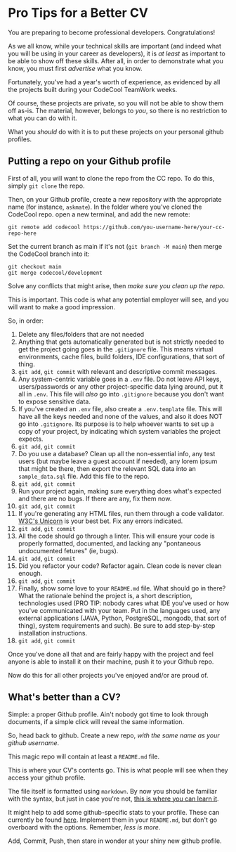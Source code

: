 # Pro Tips for a Better CV
 
You are preparing to become professional developers. Congratulations!
 
As we all know, while your technical skills are important (and indeed what you will be using in your career as developers), it is *at least* as important to be able to show off these skills. After all, in order to demonstrate what you know, you must first *advertise* what you know.
 
Fortunately, you've had a year's worth of experience, as evidenced by all the projects built during your CodeCool TeamWork weeks.
 
Of course, these projects are private, so you will not be able to show them off as-is. The material, however, belongs to *you*, so there is no restriction to what you can do with it.
 
What you *should* do with it is to put these projects on your personal github profiles.
 
## Putting a repo on your Github profile
 
First of all, you will want to clone the repo from the CC repo. To do this, simply `git clone` the repo.
 
Then, on your Github profile, create a new repository with the appropriate name (for instance, `askmate`). In the folder where you've cloned the CodeCool repo. open a new terminal, and add the new remote:
 
```shell
git remote add codecool https://github.com/you-username-here/your-cc-repo-here
```
 
Set the current branch as main if it's not (`git branch -M main`) then merge the CodeCool branch into it:
 
```shell
git checkout main
git merge codecool/development
```
 
Solve any conflicts that might arise, then *make sure you clean up the repo*.
 
This is important. This code is what any potential employer will see, and you will want to make a good impression.
 
So, in order:
 
1. Delete any files/folders that are not needed
2. Anything that gets automatically generated but is not strictly needed to get the project going goes in the `.gitignore` file. This means virtual environments, cache files, build folders, IDE configurations, that sort of thing.
3. `git add`, `git commit` with relevant and descriptive commit messages.
4. Any system-centric variable goes in a `.env` file. Do not leave API keys, users/passwords or any other project-specific data lying around, put it all in `.env`. This file will *also* go into `.gitignore` because you don't want to expose sensitive data.
5. If you've created an `.env` file, also create a `.env.template` file. This will have all the keys needed and none of the values, and also it does NOT go into `.gitignore`. Its purpose is to help whoever wants to set up a copy of your project, by indicating which system variables the project expects.
6. `git add`, `git commit`
7. Do you use a database? Clean up all the non-essential info, any test users (but maybe leave a guest account if needed), any lorem ipsum that might be there, then export the relevant SQL data into an `sample_data.sql` file. Add this file to the repo.
8. `git add`, `git commit`
9. Run your project again, making sure everything does what's expected and there are no bugs. If there are any, fix them now.
10. `git add`, `git commit`
11. If you're generating any HTML files, run them through a code validator. [W3C's Unicorn](https://validator.w3.org/unicorn/#validate-by-input+task_conformance) is your best bet. Fix any errors indicated.
12. `git add`, `git commit`
13. All the code should go through a linter. This will ensure your code is properly formatted, documented, and lacking any "pontaneous undocumented fetures" (ie, bugs).
14. `git add`, `git commit`
15. Did you refactor your code? Refactor again. Clean code is never clean enough.
16. `git add`, `git commit`
17. Finally, show some love to your `README.md` file. What should go in there? What the rationale behind the project is, a short description, technologies used (PRO TIP: nobody cares what IDE you've used or how you've communicated with your team. Put in the languages used, any external applications (JAVA, Python, PostgreSQL, mongodb, that sort of thing), system requirements and such). Be sure to add step-by-step installation instructions.
18. `git add`, `git commit`
 
Once you've done all that and are fairly happy with the project and feel anyone is able to install it on their machine, push it to your Github repo.
 
Now do this for all other projects you've enjoyed and/or are proud of.
 
## What's better than a CV?
 
Simple: a proper Github profile. Ain't nobody got time to look through documents, if a simple click will reveal the same information.
 
So, head back to github. Create a new repo, *with the same name as your github username*.
 
This magic repo will contain at least a `README.md` file.
 
This is where your CV's contents go. This is what people will see when they access your github profile.
 
The file itself is formatted using `markdown`. By now you should be familiar with the syntax, but just in case you're not, [this is where you can learn it](https://www.markdownguide.org/getting-started/).
 
It might help to add some github-specific stats to your profile. These can currently be found [here](https://github.com/anuraghazra/github-readme-stats). Implement them in your `README.md`, but don't go overboard with the options. Remember, *less is more*.
 
Add, Commit, Push, then stare in wonder at your shiny new github profile.

